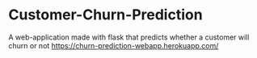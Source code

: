# Customer-Churn-Prediction
A web-application made with flask that predicts whether a customer will churn or not
https://churn-prediction-webapp.herokuapp.com/

